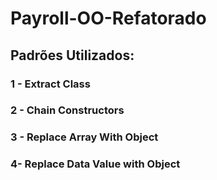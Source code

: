 # Payroll-OO-Refatorado

## Padrões Utilizados:
### 1 - Extract Class
### 2 - Chain Constructors
### 3 - Replace Array With Object
### 4- Replace Data Value with Object
